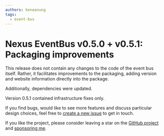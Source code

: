 ```yaml
---
authors: keneanung
tags:
  - event-bus
---
```


# Nexus EventBus v0.5.0 + v0.5.1: Packaging improvements

This release does not contain any changes to the code of the event bus itself. Rather, it facilitates improvements to the packaging, adding version and website information directly into the package.

Additionally, dependencies were updated.

Version 0.5.1 contained infrastructure fixes only.

If you find bugs, would like to see more features and discuss particular design choices, feel free to [create a new issue](https://github.com/keneanung/nexus-scripts/issues/new) to get in touch.

If you like the project, please consider leaving a star on the [GitHub project](https://github.com/keneanung/nexus-scripts) and [sponsoring me](https://github.com/sponsors/keneanung).